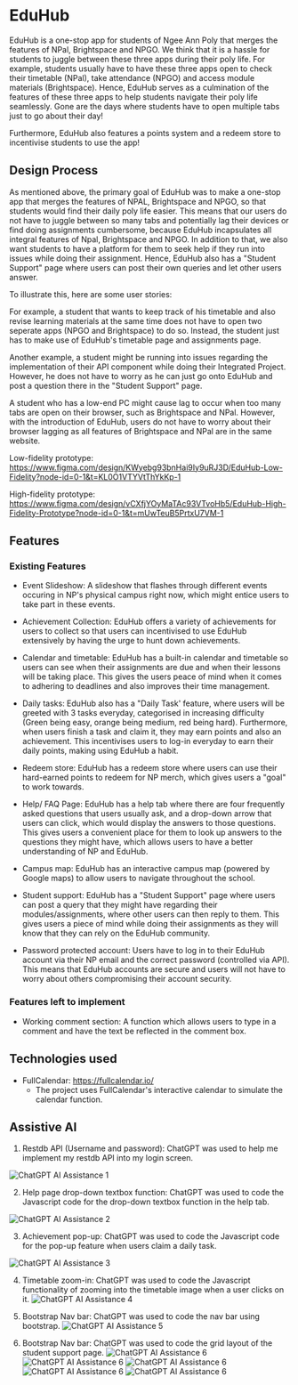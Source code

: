 # EduHub

EduHub is a one-stop app for students of Ngee Ann Poly that merges the features of NPal, Brightspace and NPGO. We think that it is a hassle for students to juggle between these three apps during their poly life. For example, students usually have to have these three apps open to check their timetable (NPal), take attendance (NPGO) and access module materials (Brightspace). Hence, EduHub serves as a culmination of the features of these three apps to help students navigate their poly life seamlessly. Gone are the days where students have to open multiple tabs just to go about their day!

Furthermore, EduHub also features a points system and a redeem store to incentivise students to use the app!

## Design Process

As mentioned above, the primary goal of EduHub was to make a one-stop app that merges the features of NPAL, Brightspace and NPGO, so that students would find their daily poly life easier. This means that our users do not have to juggle between so many tabs and potentially lag their devices or find doing assignments cumbersome, because EduHub incapsulates all integral features of Npal, Brightspace and NPGO. In addition to that, we also want students to have a platform for them to seek help if they run into issues while doing their assignment. Hence, EduHub also has a "Student Support" page where users can post their own queries and let other users answer.

To illustrate this, here are some user stories:

For example, a student that wants to keep track of his timetable and also revise learning materials at the same time does not have to open two seperate apps (NPGO and Brightspace) to do so. Instead, the student just has to make use of EduHub's timetable page and assignments page.

Another example, a student might be running into issues regarding the implementation of their API component while doing their Integrated Project. However, he does not have to worry as he can just go onto EduHub and post a question there in the "Student Support" page.

A student who has a low-end PC might cause lag to occur when too many tabs are open on their browser, such as Brightspace and NPal. However, with the introduction of EduHub, users do not have to worry about their browser lagging as all features of Brightspace and NPal are in the same website.

Low-fidelity prototype: https://www.figma.com/design/KWyebg93bnHai9Iy9uRJ3D/EduHub-Low-Fidelity?node-id=0-1&t=KL0O1VTYVtThYkKp-1

High-fidelity prototype: https://www.figma.com/design/vCXfjYOyMaTAc93VTvoHb5/EduHub-High-Fidelity-Prototype?node-id=0-1&t=mUwTeuB5PrtxU7VM-1

## Features

### Existing Features

- Event Slideshow: A slideshow that flashes through different events occuring in NP's physical campus right now, which might entice users to take part in these events.

- Achievement Collection: EduHub offers a variety of achievements for users to collect so that users can incentivised to use EduHub extensively by having the urge to hunt down achievements.

- Calendar and timetable: EduHub has a built-in calendar and timetable so users can see when their assignments are due and when their lessons will be taking place. This gives the users peace of mind when it comes to adhering to deadlines and also improves their time management.

- Daily tasks: EduHub also has a "Daily Task' feature, where users will be greeted with 3 tasks everyday, categorised in increasing difficulty (Green being easy, orange being medium, red being hard). Furthermore, when users finish a task and claim it, they may earn points and also an achievement. This incentivises users to log-in everyday to earn their daily points, making using EduHub a habit.

- Redeem store: EduHub has a redeem store where users can use their hard-earned points to redeem for NP merch, which gives users a "goal" to work towards.

- Help/ FAQ Page: EduHub has a help tab where there are four frequently asked questions that users usually ask, and a drop-down arrow that users can click, which would display the answers to those questions. This gives users a convenient place for them to look up answers to the questions they might have, which allows users to have a better understanding of NP and EduHub.

- Campus map: EduHub has an interactive campus map (powered by Google maps) to allow users to navigate throughout the school.

- Student support: EduHub has a "Student Support" page where users can post a query that they might have regarding their modules/assignments, where other users can then reply to them. This gives users a piece of mind while doing their assignments as they will know that they can rely on the EduHub community.

- Password protected account: Users have to log in to their EduHub account via their NP email and the correct password (controlled via API). This means that EduHub accounts are secure and users will not have to worry about others compromising their account security.

### Features left to implement

- Working comment section: A function which allows users to type in a comment and have the text be reflected in the comment box.

## Technologies used

- FullCalendar: https://fullcalendar.io/
  - The project uses FullCalendar's interactive calendar to simulate the calendar function.

## Assistive AI

1. Restdb API (Username and password): ChatGPT was used to help me implement my restdb API into my login screen.

![ChatGPT AI Assistance 1](images/ai_assist1.png)

2. Help page drop-down textbox function: ChatGPT was used to code the Javascript code for the drop-down textbox function in the help tab.

![ChatGPT AI Assistance 2](images/ai_assist2.png)

3. Achievement pop-up: ChatGPT was used to code the Javascript code for the pop-up feature when users claim a daily task.

![ChatGPT AI Assistance 3](images/ai_assist3.png)

4. Timetable zoom-in: ChatGPT was used to code the Javascript functionality of zooming into the timetable image when a user clicks on it.
![ChatGPT AI Assistance 4](images/ai_assist4.png)

5. Bootstrap Nav bar: ChatGPT was used to code the nav bar using bootstrap.
![ChatGPT AI Assistance 5](images/ai_assist5.png)

6. Bootstrap Nav bar: ChatGPT was used to code the grid layout of the student support page.
![ChatGPT AI Assistance 6](images/ai_assist6.png)
![ChatGPT AI Assistance 6](images/ai_assist7.png)
![ChatGPT AI Assistance 6](images/ai_assist8.png)
![ChatGPT AI Assistance 6](images/ai_assist9.png)
![ChatGPT AI Assistance 6](images/ai_assist10.png)